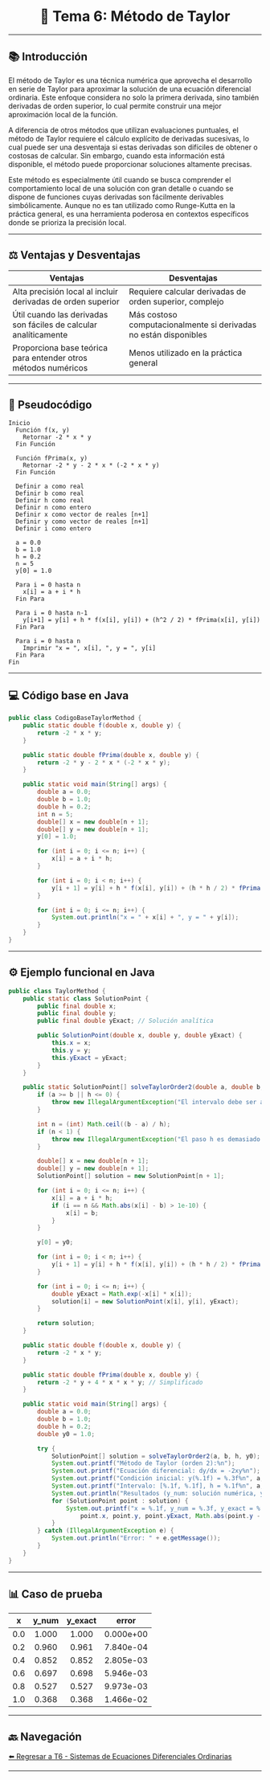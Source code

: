 <div align="center">

# 🎯 Tema 6: Método de Taylor

</div>

---

## 📚 Introducción

El método de Taylor es una técnica numérica que aprovecha el desarrollo en serie de Taylor para aproximar la solución de una ecuación diferencial ordinaria. Este enfoque considera no solo la primera derivada, sino también derivadas de orden superior, lo cual permite construir una mejor aproximación local de la función.

A diferencia de otros métodos que utilizan evaluaciones puntuales, el método de Taylor requiere el cálculo explícito de derivadas sucesivas, lo cual puede ser una desventaja si estas derivadas son difíciles de obtener o costosas de calcular. Sin embargo, cuando esta información está disponible, el método puede proporcionar soluciones altamente precisas.

Este método es especialmente útil cuando se busca comprender el comportamiento local de una solución con gran detalle o cuando se dispone de funciones cuyas derivadas son fácilmente derivables simbólicamente. Aunque no es tan utilizado como Runge-Kutta en la práctica general, es una herramienta poderosa en contextos específicos donde se prioriza la precisión local.

---

## ⚖️ Ventajas y Desventajas

| Ventajas                                                         | Desventajas                                                      |
| ---------------------------------------------------------------- | ---------------------------------------------------------------- |
| Alta precisión local al incluir derivadas de orden superior      | Requiere calcular derivadas de orden superior, complejo          |
| Útil cuando las derivadas son fáciles de calcular analíticamente | Más costoso computacionalmente si derivadas no están disponibles |
| Proporciona base teórica para entender otros métodos numéricos   | Menos utilizado en la práctica general                           |

---

## 🧩 Pseudocódigo

```text
Inicio
  Función f(x, y)
    Retornar -2 * x * y
  Fin Función

  Función fPrima(x, y)
    Retornar -2 * y - 2 * x * (-2 * x * y)
  Fin Función

  Definir a como real
  Definir b como real
  Definir h como real
  Definir n como entero
  Definir x como vector de reales [n+1]
  Definir y como vector de reales [n+1]
  Definir i como entero

  a = 0.0
  b = 1.0
  h = 0.2
  n = 5
  y[0] = 1.0

  Para i = 0 hasta n
    x[i] = a + i * h
  Fin Para

  Para i = 0 hasta n-1
    y[i+1] = y[i] + h * f(x[i], y[i]) + (h^2 / 2) * fPrima(x[i], y[i])
  Fin Para

  Para i = 0 hasta n
    Imprimir "x = ", x[i], ", y = ", y[i]
  Fin Para
Fin
```

---

## 💻 Código base en Java

```java
public class CodigoBaseTaylorMethod {
    public static double f(double x, double y) {
        return -2 * x * y;
    }

    public static double fPrima(double x, double y) {
        return -2 * y - 2 * x * (-2 * x * y);
    }

    public static void main(String[] args) {
        double a = 0.0;
        double b = 1.0;
        double h = 0.2;
        int n = 5;
        double[] x = new double[n + 1];
        double[] y = new double[n + 1];
        y[0] = 1.0;

        for (int i = 0; i <= n; i++) {
            x[i] = a + i * h;
        }

        for (int i = 0; i < n; i++) {
            y[i + 1] = y[i] + h * f(x[i], y[i]) + (h * h / 2) * fPrima(x[i], y[i]);
        }

        for (int i = 0; i <= n; i++) {
            System.out.println("x = " + x[i] + ", y = " + y[i]);
        }
    }
}
```

---

## ⚙️ Ejemplo funcional en Java

```java
public class TaylorMethod {
    public static class SolutionPoint {
        public final double x;
        public final double y;
        public final double yExact; // Solución analítica

        public SolutionPoint(double x, double y, double yExact) {
            this.x = x;
            this.y = y;
            this.yExact = yExact;
        }
    }

    public static SolutionPoint[] solveTaylorOrder2(double a, double b, double h, double y0) {
        if (a >= b || h <= 0) {
            throw new IllegalArgumentException("El intervalo debe ser a < b y h debe ser positivo");
        }

        int n = (int) Math.ceil((b - a) / h);
        if (n < 1) {
            throw new IllegalArgumentException("El paso h es demasiado grande para el intervalo");
        }

        double[] x = new double[n + 1];
        double[] y = new double[n + 1];
        SolutionPoint[] solution = new SolutionPoint[n + 1];

        for (int i = 0; i <= n; i++) {
            x[i] = a + i * h;
            if (i == n && Math.abs(x[i] - b) > 1e-10) {
                x[i] = b;
            }
        }

        y[0] = y0;

        for (int i = 0; i < n; i++) {
            y[i + 1] = y[i] + h * f(x[i], y[i]) + (h * h / 2) * fPrima(x[i], y[i]);
        }

        for (int i = 0; i <= n; i++) {
            double yExact = Math.exp(-x[i] * x[i]);
            solution[i] = new SolutionPoint(x[i], y[i], yExact);
        }

        return solution;
    }

    public static double f(double x, double y) {
        return -2 * x * y;
    }

    public static double fPrima(double x, double y) {
        return -2 * y + 4 * x * x * y; // Simplificado
    }

    public static void main(String[] args) {
        double a = 0.0;
        double b = 1.0;
        double h = 0.2;
        double y0 = 1.0;

        try {
            SolutionPoint[] solution = solveTaylorOrder2(a, b, h, y0);
            System.out.printf("Método de Taylor (orden 2):%n");
            System.out.printf("Ecuación diferencial: dy/dx = -2xy%n");
            System.out.printf("Condición inicial: y(%.1f) = %.3f%n", a, y0);
            System.out.printf("Intervalo: [%.1f, %.1f], h = %.1f%n", a, b, h);
            System.out.println("Resultados (y_num: solución numérica, y_exact: solución analítica):");
            for (SolutionPoint point : solution) {
                System.out.printf("x = %.1f, y_num = %.3f, y_exact = %.3f, error = %.3e%n", 
                    point.x, point.y, point.yExact, Math.abs(point.y - point.yExact));
            }
        } catch (IllegalArgumentException e) {
            System.out.println("Error: " + e.getMessage());
        }
    }
}
```

---

## 📊 Caso de prueba

|  x  | y\_num | y\_exact |   error   |
| :-: | :----: | :------: | :-------: |
| 0.0 |  1.000 |   1.000  | 0.000e+00 |
| 0.2 |  0.960 |   0.961  | 7.840e-04 |
| 0.4 |  0.852 |   0.852  | 2.805e-03 |
| 0.6 |  0.697 |   0.698  | 5.946e-03 |
| 0.8 |  0.527 |   0.527  | 9.973e-03 |
| 1.0 |  0.368 |   0.368  | 1.466e-02 |

---

## 🔙 Navegación

[⬅️ Regresar a T6 - Sistemas de Ecuaciones Diferenciales Ordinarias](https://github.com/Juan200519287393u83/Metodos_Numericos/blob/main/T6%20-%20Soluci%C3%B3n%20de%20Ecuaciones%20Diferenciales/Sistemas%20de%20Ecuaciones%20Diferenciales%20Ordinarias/Introducci%C3%B3n%20a%20los%20SIstemas%20de%20Ecuaciones%20Diferenciales%20Ordinarias.md)

---
